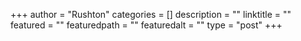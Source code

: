 +++
author = "Rushton"
categories = []
description = ""
linktitle = ""
featured = ""
featuredpath = ""
featuredalt = ""
type = "post"
+++
